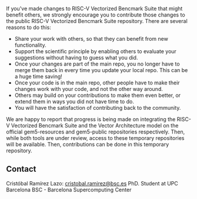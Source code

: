 If you've made changes to RISC-V Vectorized Bencmark Suite that might benefit others, we strongly encourage
you to contribute those changes to the public RISC-V Vectorized Bencmark Suite repository. There are
several reasons to do this:
 * Share your work with others, so that they can benefit from new functionality.
 * Support the scientific principle by enabling others to evaluate your
   suggestions without having to guess what you did.
 * Once your changes are part of the main repo, you no longer have to merge
   them back in every time you update your local repo. This can be a huge time
   saving!
 * Once your code is in the main repo, other people have to make their changes
   work with your code, and not the other way around.
 * Others may build on your contributions to make them even better, or extend
   them in ways you did not have time to do.
 * You will have the satisfaction of contributing back to the community.


We are happy to report that progress is being made on integrating the RISC-V Vectorized Bencmark Suite and the Vector Architecture model on the official gem5-resources and gem5-public repositories respectively. Then, while both tools are under review, access to these temporary repositories will be available. Then, contributions can be done in this temporary repository.

## Contact
Cristóbal Ramírez Lazo: cristobal.ramirez@bsc.es
PhD. Student at UPC Barcelona
BSC - Barcelona Supercomputing Center